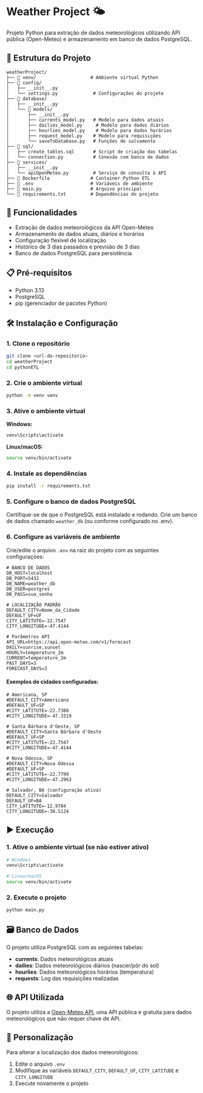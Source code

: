# Weather Project 🌤️

Projeto Python para extração de dados meteorológicos utilizando API pública (Open-Meteo) e armazenamento em banco de dados PostgreSQL.

## 📁 Estrutura do Projeto

```
weatherProject/
├── 📁 venv/                    # Ambiente virtual Python
├── 📁 config/
│   ├── __init__.py
│   └── settings.py             # Configurações do projeto
├── 📁 database/
│   ├── __init__.py
│   └── 📁 models/
│       ├── __init__.py
│       ├── currents_model.py   # Modelo para dados atuais
│       ├── dailies_model.py     # Modelo para dados diários
│       ├── hourlies_model.py    # Modelo para dados horários
│       ├── request_model.py    # Modelo para requisições
│       └── saveToDatabase.py   # Funções de salvamento
├── 📁 sql/
│   ├── create_tables.sql       # Script de criação das tabelas
│   └── connection.py           # Conexão com banco de dados
├── 📁 services/
│   ├── __init__.py
│   └── apiOpenMeteo.py         # Serviço de consulta à API
├── 📄 Dockerfile               # Container Python ETL
├── 📄 .env                     # Variáveis de ambiente
├── 📄 main.py                  # Arquivo principal
└── 📄 requirements.txt         # Dependências do projeto
```

## 🚀 Funcionalidades

- Extração de dados meteorológicos da API Open-Meteo
- Armazenamento de dados atuais, diários e horários
- Configuração flexível de localização
- Histórico de 3 dias passados e previsão de 3 dias
- Banco de dados PostgreSQL para persistência

## 📋 Pré-requisitos

- Python 3.13
- PostgreSQL
- pip (gerenciador de pacotes Python)

## 🛠️ Instalação e Configuração

### 1. Clone o repositório
```bash
git clone <url-do-repositorio>
cd weatherProject
cd pythonETL
```

### 2. Crie o ambiente virtual
```bash
python -m venv venv
```

### 3. Ative o ambiente virtual

**Windows:**
```bash
venv\Scripts\activate
```

**Linux/macOS:**
```bash
source venv/bin/activate
```

### 4. Instale as dependências
```bash
pip install -r requirements.txt
```

### 5. Configure o banco de dados PostgreSQL
Certifique-se de que o PostgreSQL está instalado e rodando. Crie um banco de dados chamado `weather_db` (ou conforme configurado no .env).

### 6. Configure as variáveis de ambiente
Crie/edite o arquivo `.env` na raiz do projeto com as seguintes configurações:

```env
# BANCO DE DADOS
DB_HOST=localhost
DB_PORT=5432
DB_NAME=weather_db
DB_USER=postgres
DB_PASS=sua_senha

# LOCALIZAÇÃO PADRÃO
DEFAULT_CITY=Nome_da_Cidade
DEFAULT_UF=UF
CITY_LATITUTE=-22.7547
CITY_LONGITUDE=-47.4144

# Parâmetros API
API_URL=https://api.open-meteo.com/v1/forecast
DAILY=sunrise,sunset
HOURLY=temperature_2m
CURRENT=temperature_2m
PAST_DAYS=3
FORECAST_DAYS=3
```

#### Exemplos de cidades configuradas:
```env
# Americana, SP
#DEFAULT_CITY=Americana
#DEFAULT_UF=SP
#CITY_LATITUTE=-22.7388
#CITY_LONGITUDE=-47.3319

# Santa Bárbara d'Oeste, SP
#DEFAULT_CITY=Santa Bárbara d'Oeste
#DEFAULT_UF=SP
#CITY_LATITUTE=-22.7547
#CITY_LONGITUDE=-47.4144

# Nova Odessa, SP
#DEFAULT_CITY=Nova Odessa
#DEFAULT_UF=SP
#CITY_LATITUTE=-22.7799
#CITY_LONGITUDE=-47.2963

# Salvador, BA (configuração ativa)
DEFAULT_CITY=Salvador
DEFAULT_UF=BA
CITY_LATITUTE=-12.9704
CITY_LONGITUDE=-38.5124
```

## ▶️ Execução

### 1. Ative o ambiente virtual (se não estiver ativo)
```bash
# Windows
venv\Scripts\activate

# Linux/macOS
source venv/bin/activate
```

### 2. Execute o projeto
```bash
python main.py
```

## 🗃️ Banco de Dados

O projeto utiliza PostgreSQL com as seguintes tabelas:
- **currents**: Dados meteorológicos atuais
- **dailies**: Dados meteorológicos diários (nascer/pôr do sol)
- **hourlies**: Dados meteorológicos horários (temperatura)
- **requests**: Log das requisições realizadas

## 🌐 API Utilizada

O projeto utiliza a [Open-Meteo API](https://api.open-meteo.com/), uma API pública e gratuita para dados meteorológicos que não requer chave de API.

## 📝 Personalização

Para alterar a localização dos dados meteorológicos:
1. Edite o arquivo `.env`
2. Modifique as variáveis `DEFAULT_CITY`, `DEFAULT_UF`, `CITY_LATITUDE` e `CITY_LONGITUDE`
3. Execute novamente o projeto
